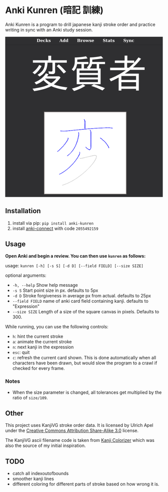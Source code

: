 # Anki Kunren (暗記 訓練)
Anki Kunren is a program to drill japanese kanji stroke order and practice writing in sync with an Anki study session.

![screenshot](https://github.com/eshrh/anki-kunren/blob/master/2020-06-09-110417_581x590_scrot.png)

## Installation
1. install via pip: `pip install anki-kunren`
2. install [anki-connect](https://ankiweb.net/shared/info/2055492159) with code `2055492159`


## Usage
**Open Anki and begin a review. You can then use `kunren` as follows:**

usage: `kunren [-h] [-s S] [-d D] [--field FIELD] [--size SIZE]`

optional arguments:
+ `-h, --help` Show help message
+ `-s S` Start point size in px. defaults to 5px
+ `-d D` Stroke forgiveness in average px from actual. defaults to 25px
+ `--field FIELD` name of anki card field containing kanji. defaults to "Expression"
+ `--size SIZE` Length of a size of the square canvas in pixels. Defaults to 300.

While running, you can use the following controls:
+ `h`: hint the current stroke
+ `a`: animate the current stroke
+ `n`: next kanji in the expression
+ `esc`: quit
+ `c`: refresh the current card shown. This is done automatically when all characters have been drawn, but would slow the program to a crawl if checked for every frame.

### Notes
+ When the size parameter is changed, all tolerances get multiplied by the ratio of `size/109`.

## Other
This project uses KanjiVG stroke order data.
It is licensed by Ulrich Apel under the [Creative Commons Attribution Share-Alike 3.0](https://creativecommons.org/licenses/by-sa/3.0/) license.

The KanjiVG ascii filename code is taken from [Kanji Colorizer](https://github.com/cayennes/kanji-colorize) which was also the source of my initial inspiration.

## TODO
+ catch all indexoutofbounds
+ smoother kanji lines
+ different coloring for different parts of stroke based on how wrong it is.
